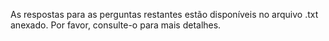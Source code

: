 As respostas para as perguntas restantes estão disponíveis no arquivo .txt anexado. Por favor, consulte-o para mais detalhes.
